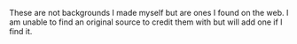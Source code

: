 These are not backgrounds I made myself but are 
ones I found on the web. I am unable to find
an original source to credit them with but will add one
if I find it.
